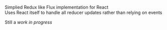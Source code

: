 Simplied Redux like Flux implementation for React </br>
Uses React itself to handle all reducer updates rather than relying on events </br>

Still a _work in progress_
